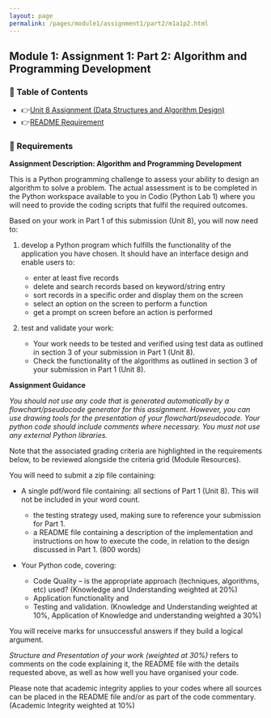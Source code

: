 ```yaml
---
layout: page
permalink: /pages/module1/assignment1/part2/m1a1p2.html
---
```


## Module 1: Assignment 1: Part 2: Algorithm and Programming Development

### 🙉 Table of Contents

- 👉[Unit 8 Assignment (Data Structures and Algorithm Design)](/pages/module1/assignment1/part1/m1a1p1.html)
- 👉[README Requirement](/pages/module1/assignment1/part2/readme.html)

### 📝 Requirements

**Assignment Description: Algorithm and Programming Development**

This is a Python programming challenge to assess your ability to design an algorithm to solve a problem. The actual assessment is to be completed in the Python workspace available to you in Codio (Python Lab 1) where you will need to provide the coding scripts that fulfil the required outcomes.

Based on your work in Part 1 of this submission (Unit 8), you will now need to:

1. develop a Python program which fulfills the functionality of the application you have chosen. It should have an interface design and enable users to:

   - enter at least five records
   - delete and search records based on keyword/string entry
   - sort records in a specific order and display them on the screen
   - select an option on the screen to perform a function
   - get a prompt on screen before an action is performed

2. test and validate your work:
   - Your work needs to be tested and verified using test data as outlined in section 3 of your submission in Part 1 (Unit 8).
   - Check the functionality of the algorithms as outlined in section 3 of your submission in Part 1 (Unit 8).

**Assignment Guidance**

_You should not use any code that is generated automatically by a flowchart/pseudocode generator for this assignment. However, you can use drawing tools for the presentation of your flowchart/pseudocode. Your python code should include comments where necessary. You must not use any external Python libraries._

Note that the associated grading criteria are highlighted in the requirements below, to be reviewed alongside the criteria grid (Module Resources).

You will need to submit a zip file containing:

- A single pdf/word file containing:
  all sections of Part 1 (Unit 8). This will not be included in your word count.

  - the testing strategy used, making sure to reference your submission for Part 1.
  - a README file containing a description of the implementation and instructions on how to execute the code, in relation to the design discussed in Part 1. (800 words)

- Your Python code, covering:
  - Code Quality – is the appropriate approach (techniques, algorithms, etc) used? (Knowledge and Understanding weighted at 20%)
  - Application functionality and
  - Testing and validation. (Knowledge and Understanding weighted at 10%, Application of Knowledge and understanding weighted a 30%)

You will receive marks for unsuccessful answers if they build a logical argument.

_Structure and Presentation of your work (weighted at 30%)_ refers to comments on the code explaining it, the README file with the details requested above, as well as how well you have organised your code.

Please note that academic integrity applies to your codes where all sources can be placed in the README file and/or as part of the code commentary. (Academic Integrity weighted at 10%)
